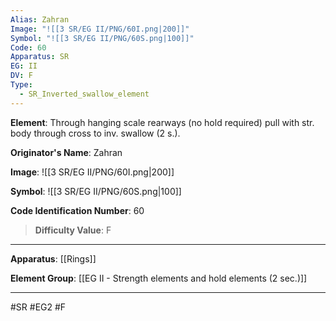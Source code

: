 ```yaml
---
Alias: Zahran
Image: "![[3 SR/EG II/PNG/60I.png|200]]"
Symbol: "![[3 SR/EG II/PNG/60S.png|100]]"
Code: 60
Apparatus: SR
EG: II
DV: F
Type:
  - SR_Inverted_swallow_element
---
```

**Element**: Through hanging scale rearways (no hold required) pull with str. body through cross to inv. swallow (2 s.).

**Originator's Name**: Zahran

**Image**:
![[3 SR/EG II/PNG/60I.png|200]]

**Symbol**:
![[3 SR/EG II/PNG/60S.png|100]]

**Code Identification Number**: 60

>**Difficulty Value**: F

___
**Apparatus**: [[Rings]]

**Element Group**: [[EG II - Strength elements and hold elements (2 sec.)]]
___
#SR #EG2 #F

